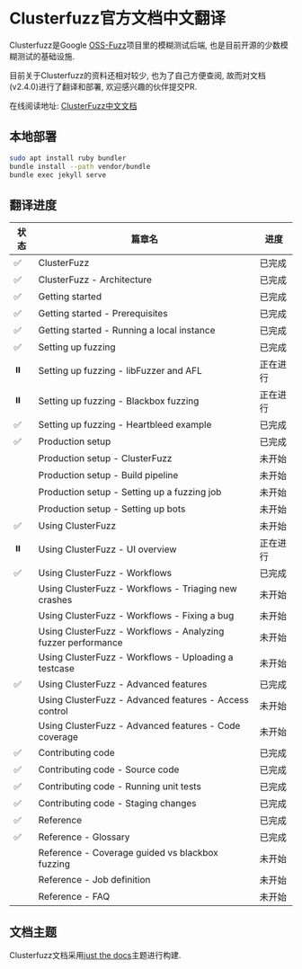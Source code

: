 # Clusterfuzz官方文档中文翻译

Clusterfuzz是Google [OSS-Fuzz](https://github.com/google/oss-fuzz)项目里的模糊测试后端, 也是目前开源的少数模糊测试的基础设施. 

目前关于Clusterfuzz的资料还相对较少, 也为了自己方便查阅, 故而对文档(v2.4.0)进行了翻译和部署, 欢迎感兴趣的伙伴提交PR. 

在线阅读地址: [ClusterFuzz中文文档](https://vancir.github.io/clusterfuzz-document-cn/)

## 本地部署

```bash
sudo apt install ruby bundler
bundle install --path vendor/bundle
bundle exec jekyll serve
```

## 翻译进度

| 状态 | 篇章名                                                       | 进度     |
| ---- | ------------------------------------------------------------ | -------- |
| ✅    | ClusterFuzz                                                  | 已完成   |
| ✅    | ClusterFuzz - Architecture                                   | 已完成   |
| ✅    | Getting started                                              | 已完成   |
| ✅    | Getting started - Prerequisites                              | 已完成   |
| ✅    | Getting started - Running a local instance                   | 已完成   |
| ✅    | Setting up fuzzing                                           | 已完成   |
| ⏸️    | Setting up fuzzing - libFuzzer and AFL                       | 正在进行 |
| ⏸️    | Setting up fuzzing - Blackbox fuzzing                        | 正在进行 |
| ✅    | Setting up fuzzing - Heartbleed example                      | 已完成   |
| ✅    | Production setup                                             | 已完成   |
|      | Production setup - ClusterFuzz                               | 未开始   |
|      | Production setup - Build pipeline                            | 未开始   |
|      | Production setup - Setting up a fuzzing job                  | 未开始   |
|      | Production setup - Setting up bots                           | 未开始   |
| ✅    | Using ClusterFuzz                                            | 未开始   |
| ⏸️    | Using ClusterFuzz - UI overview                              | 正在进行 |
| ✅    | Using ClusterFuzz - Workflows                                | 已完成   |
|      | Using ClusterFuzz - Workflows - Triaging new crashes         | 未开始   |
|      | Using ClusterFuzz - Workflows - Fixing a bug                 | 未开始   |
|      | Using ClusterFuzz - Workflows - Analyzing fuzzer performance | 未开始   |
|      | Using ClusterFuzz - Workflows - Uploading a testcase         | 未开始   |
| ✅    | Using ClusterFuzz -  Advanced features                       | 已完成   |
|      | Using ClusterFuzz -  Advanced features - Access control      | 未开始   |
|      | Using ClusterFuzz -  Advanced features - Code coverage       | 未开始   |
| ✅    | Contributing code                                            | 已完成   |
| ✅    | Contributing code - Source code                              | 已完成   |
| ✅    | Contributing code - Running unit tests                       | 已完成   |
| ✅    | Contributing code - Staging changes                          | 已完成   |
| ✅    | Reference                                                    | 已完成   |
| ✅    | Reference - Glossary                                         | 已完成   |
|      | Reference - Coverage guided vs blackbox fuzzing              | 未开始   |
|      | Reference - Job definition                                   | 未开始   |
|      | Reference - FAQ                                              | 未开始   |

## 文档主题

Clusterfuzz文档采用[just the docs](https://pmarsceill.github.io/just-the-docs/)主题进行构建.
